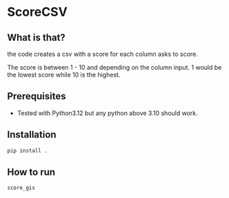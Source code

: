 # ScoreCSV

## What is that?

the code creates a csv with a score for each column asks to score.

The score is between 1 - 10 and depending on the column input.
1 would be the lowest score while 10 is the highest.

## Prerequisites

* Tested with Python3.12 but any python above 3.10 should work.

## Installation

```sh
pip install .
```

## How to run

```sh
score_gis
```
